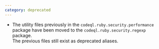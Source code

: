 ```yaml
---
category: deprecated
---
```

* The utility files previously in the `codeql.ruby.security.performance` package have been moved to the `codeql.ruby.security.regexp` package.  
  The previous files still exist as deprecated aliases.
